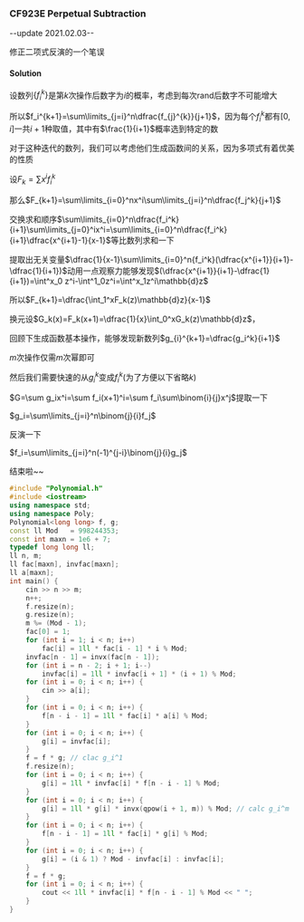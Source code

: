 ### CF923E Perpetual Subtraction

--update 2021.02.03--

修正二项式反演的一个笔误

#### Solution

设数列$\{f_i^k\}$是第$k$次操作后数字为$i$的概率，考虑到每次rand后数字不可能增大

所以$f_i^{k+1}=\sum\limits_{j=i}^n\dfrac{f_{j}^{k}}{j+1}$，因为每个$f_i^k$都有$[0,i]$一共$i+1$种取值，其中有$\frac{1}{i+1}$概率选到特定的数

对于这种迭代的数列，我们可以考虑他们生成函数间的关系，因为多项式有着优美的性质

设$F_k=\sum x^if_i^k$

那么$F_{k+1}=\sum\limits_{i=0}^nx^i\sum\limits_{j=i}^n\dfrac{f_j^k}{j+1}$

交换求和顺序$\sum\limits_{i=0}^n\dfrac{f_i^k}{i+1}\sum\limits_{j=0}^ix^i=\sum\limits_{i=0}^n\dfrac{f_i^k}{i+1}\dfrac{x^{i+1}-1}{x-1}$等比数列求和一下

提取出无关变量$\dfrac{1}{x-1}\sum\limits_{i=0}^n{f_i^k}(\dfrac{x^{i+1}}{i+1}-\dfrac{1}{i+1})$动用一点观察力能够发现$(\dfrac{x^{i+1}}{i+1}-\dfrac{1}{i+1})=\int^x_0 z^i-\int^1_0z^i=\int^x_1z^i\mathbb{d}z$

所以$F_{k+1}=\dfrac{\int_1^xF_k(z)\mathbb{d}z}{x-1}$

换元设$G_k(x)=F_k(x+1)=\dfrac{1}{x}\int_0^xG_k(z)\mathbb{d}z$，

回顾下生成函数基本操作，能够发现新数列$g_{i}^{k+1}=\dfrac{g_i^k}{i+1}$

$m$次操作仅需$m$次幂即可

然后我们需要快速的从$g_i^k$变成$f_i^k$(为了方便以下省略$k$)

$G=\sum g_ix^i=\sum f_i(x+1)^i=\sum f_i\sum\binom{i}{j}x^j$提取一下

$g_i=\sum\limits_{j=i}^n\binom{j}{i}f_j$

反演一下

$f_i=\sum\limits_{j=i}^n(-1)^{j-i}\binom{j}{i}g_j$

结束啦~~

```cpp
#include "Polynomial.h"
#include <iostream>
using namespace std;
using namespace Poly;
Polynomial<long long> f, g;
const ll Mod   = 998244353;
const int maxn = 1e6 + 7;
typedef long long ll;
ll n, m;
ll fac[maxn], invfac[maxn];
ll a[maxn];
int main() {
    cin >> n >> m;
    n++;
    f.resize(n);
    g.resize(n);
    m %= (Mod - 1);
    fac[0] = 1;
    for (int i = 1; i < n; i++)
        fac[i] = 1ll * fac[i - 1] * i % Mod;
    invfac[n - 1] = invx(fac[n - 1]);
    for (int i = n - 2; i + 1; i--)
        invfac[i] = 1ll * invfac[i + 1] * (i + 1) % Mod;
    for (int i = 0; i < n; i++) {
        cin >> a[i];
    }
    for (int i = 0; i < n; i++) {
        f[n - i - 1] = 1ll * fac[i] * a[i] % Mod;
    }
    for (int i = 0; i < n; i++) {
        g[i] = invfac[i];
    }
    f = f * g; // clac g_i^1
    f.resize(n);
    for (int i = 0; i < n; i++) {
        g[i] = 1ll * invfac[i] * f[n - i - 1] % Mod;
    }
    for (int i = 0; i < n; i++) {
        g[i] = 1ll * g[i] * invx(qpow(i + 1, m)) % Mod; // calc g_i^m
    }
    for (int i = 0; i < n; i++) {
        f[n - i - 1] = 1ll * fac[i] * g[i] % Mod;
    }
    for (int i = 0; i < n; i++) {
        g[i] = (i & 1) ? Mod - invfac[i] : invfac[i];
    }
    f = f * g;
    for (int i = 0; i < n; i++) {
        cout << 1ll * invfac[i] * f[n - i - 1] % Mod << " ";
    }
}
```

